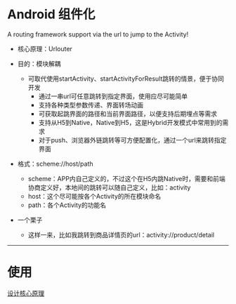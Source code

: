 # Android 组件化

A routing framework support via the url to jump to the Activity!

*	核心原理：Urlouter

*	目的：模块解耦
	*	可取代使用startActivity、startActivityForResult跳转的情景，便于协同开发
    	*	通过一串url可任意跳转到指定界面，使用应尽可能简单
    	*	支持各种类型参数传递、界面转场动画
    	*	可获取起跳界面的路径和当前界面路径，以便支持后期埋点等需求
    	*	支持从H5到Native，Native到H5，这是Hybrid开发模式中常用到的需求
    	*	对于push、浏览器外链跳转等可方便配置化，通过一个url来跳转指定界面

*	格式：scheme://host/path
	*	scheme：APP内自己定义的，不过这个在H5内跳Native时，需要和前端协商定义好，本地间的跳转可以随自己定义，比如：activity
	*	host：这个尽可能按各个Activity的所在模块命名
	*	path：各个Activity的功能名

*	一个栗子
	*	这样一来，比如我跳转到商品详情页的url：activity://product/detail

----

# 使用
[设计核心原理](http://zhengxiaoyong.me/2016/04/24/UrlRouter%E8%B7%AF%E7%94%B1%E6%A1%86%E6%9E%B6%E7%9A%84%E8%AE%BE%E8%AE%A1/)

